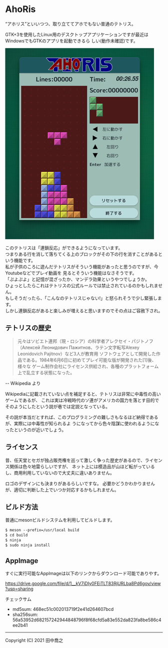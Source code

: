AhoRis
====================================================================================================
“アホリス”といいつつ、取り立ててアホでもない普通のテトリス。

GTK+3を使用したLinux用のデスクトップアプリケーションですが最近はWindowsでもGTKのアプリを起動できるら
しい(動作未確認)です。

![画像](docs/images/screenshot-1.png)

このテトリスは「連鎖反応」ができるようになっています。  
つまりある行を消して落ちてくる上のブロックがその下の行を消すことがあるという機能です。  
私が子供のころに遊んだテトリスがそういう機能があったと思うのですが、今Youtubeなどでプレイ動画を
見るとそういう機能はなさそうです。  
「ぷよぷよ」と記憶が混ざったか、マンデラ効果というやつでしょうか。  
ひょっとしたらこれはテトリスの公式ルールでは禁止されているのかもしれません。  
もしそうだったら、「こんなのテトリスじゃない!」と怒られそうで少し緊張します。  
しかし連鎖反応があると楽しみが増えると思いますのでその点はご容赦下され。

テトリスの歴史
----------------------------------------------------------------------------------------------------
> 元々はソビエト連邦（現・ロシア）の科学者アレクセイ・パジトノフ（Алексей
> Леонидович Пажитнов、ラテン文字転写Alexey Leonidovich Pajitnov）など3人が教育用
> ソフトウェアとして開発した作品である。1984年6月6日に初めてプレイ可能な版が開発された[1]後、様々な
> ゲーム制作会社にライセンス供給され、各種のプラットフォーム上で乱立する状態になった。

-- Wikipedia より

Wikipediaに記載されていない点を補足すると、テトリスは非常に中毒性の高いゲームであるが、
これは実は冷戦時代のソ連がアメリカの国力を落とす目的でそのようにしたという説が巷では定説となっている。

その説が本当だとすれば、このプログラミングの難しさもなるほど納得であるが、実際には中毒性が知られるよ
うになってから色々陰謀に使われるようになったというのが近いでしょう。

ライセンス
----------------------------------------------------------------------------------------------------
昔、任天堂とセガが独占販売権を巡って激しく争った歴史があるので、ライセンス関係は色々地雷らしいですが、
ネット上には模造品が山ほど転がっているし、商用利用していないので大丈夫に違いありません。

ロゴのデザインにも決まりがあるらしいですな。
必要かどうかわかりませんが、適切に判断した上でいつか対応するかもしれません。

ビルド方法
----------------------------------------------------------------------------------------------------
普通にmesonビルドシステムを利用してビルドします。

    $ meson --prefix=/usr/local build
	$ cd build
	$ ninja
	$ sudo ninja install

AppImage
----------------------------------------------------------------------------------------------------
すぐに実行可能なAppImageは以下のリンクからダウンロード可能でありやす。

<https://drive.google.com/file/d/1__kV7iDIy0FEiTLT83RjURLba8Pd6gov/view?usp=sharing>

チェックサム

* md5sum: 468ec51c002013719f2e41d264607bcd
* sha256sum: 56a53952d682157242944848796f8f68cfd5a83e552da823fa8be586c4ee2b41

----------------------------------------------------------------------------------------------------

Copyright (C) 2021 田中喬之

